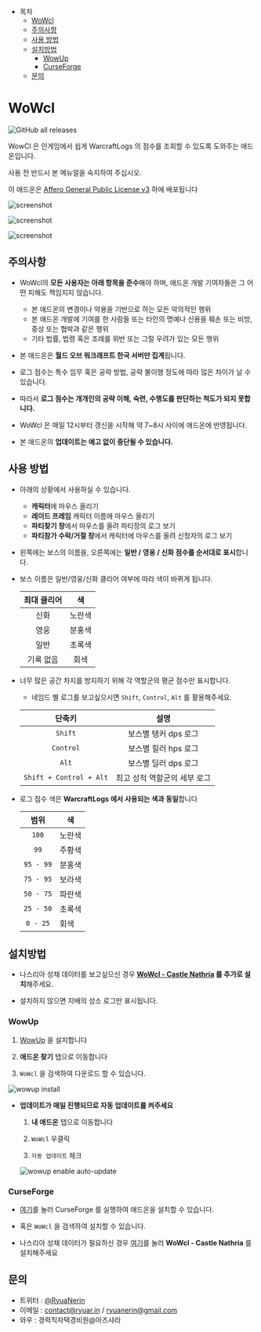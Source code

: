 - 목차
	- [WoWcl](WoWcl)
	- [주의사항](#주의사항)
	- [사용 방법](#사용-방법)
	- [설치방법](#설치방법)
		- [WowUp](#WowUp)
		- [CurseForge](#CurseForge)
	- [문의](#문의)

# WoWcl

![GitHub all releases](https://img.shields.io/github/downloads/RyuaNerin/WoWcl/total?style=for-the-badge)

WowCl 은 인게임에서 쉽게 WarcraftLogs 의 점수를 조회할 수 있도록 도와주는 애드온입니다.

사용 전 반드시 본 메뉴얼을 숙지하여 주십시오.

이 애드온은 [Affero General Public License v3](LICENSE) 하에 배포됩니다

![screenshot](README/ss_me_min.png)

![screenshot](README/ss_me_detail.png)

![screenshot](README/ss_gf_list.png)

## 주의사항

- WoWcl의 **모든 사용자는 아래 항목을 준수**해야 하며, 애드온 개발 기여자들은 그 어떤 피해도 책임지지 않습니다.

	- 본 애드온의 변경이나 악용을 기반으로 하는 모든 악의적인 행위
	- 본 애드온 개발에 기여를 한 사람들 또는 타인의 명예나 신용을 훼손 또는 비방, 중상 또는 협박과 같은 행위
	- 기타 법률, 법령 혹은 조례를 위반 또는 그럴 우려가 있는 모든 행위

- 본 애드온은 **월드 오브 워크래프트 한국 서버만 집계**됩니다.
- 로그 점수는 특수 임무 혹은 공략 방법, 공략 불이행 정도에 따라 많은 차이가 날 수 있습니다.
- 따라서 **로그 점수는 개개인의 공략 이해, 숙련, 수행도를 판단하는 척도가 되지 못합니다.**
- WoWcl 은 매일 12시부터 갱신을 시작해 약 7~8시 사이에 애드온에 반영됩니다.
- 본 애드온의 **업데이트는 예고 없이 중단될 수 있습니다.**

## 사용 방법

- 아래의 상황에서 사용하실 수 있습니다.
	- **캐릭터**에 마우스 올리기
	- **레이드 프레임** 캐릭터 이름에 마우스 올리기
	- **파티찾기 창**에서 마우스를 올려 파티장의 로그 보기
	- **파티참가 수락/거절 창**에서 캐릭터에 마우스를 올려 신청자의 로그 보기
	
- 왼쪽에는 보스의 이름을, 오른쪽에는 **일반 / 영웅 / 신화 점수를 순서대로 표시**합니다.

- 보스 이름은 일반/영웅/신화 클리어 여부에 따라 색이 바뀌게 됩니다.

    |최대 클리어|색|
    |:-:|:-:|
    |신화|노란색|
    |영웅|분홍색|
    |일반|초록색|
    |기록 없음|회색|
	
- 너무 많은 공간 차지를 방지하기 위해 각 역할군의 평균 점수만 표시합니다.

	- 네임드 별 로그를 보고싶으시면 `Shift`, `Control`, `Alt` 를 활용해주세요.

    |단축키|설명|
    |:-:|:-:|
    |`Shift`|보스별 탱커 dps 로그|
    |`Control`|보스별 힐러 hps 로그|
    |`Alt`|보스별 딜러 dps 로그|
    |`Shift + Control + Alt`|최고 성적 역할군의 세부 로그|

- 로그 점수 색은 **WarcraftLogs 에서 사용되는 색과 동일**합니다

    |범위|색|
    |:-:|-|
    |`100`|노란색|
    |`99`|주황색|
    |`95 - 99`|분홍색|
    |`75 - 95`|보라색|
    |`50 - 75`|파란색|
    |`25 - 50`|초록색|
    |`0 - 25`|회색|

## 설치방법

- 나스리아 성채 데이터를 보고싶으신 경우 **[WoWcl - Castle Nathria](https://www.curseforge.com/wow/addons/wowcl-castle-nathria) 를 추가로 설치**해주세요.

- 설치하지 않으면 지배의 성소 로그만 표시됩니다.

### WowUp

1. [WowUp](//wowup.io) 을 설치합니다

1. **애드온 찾기** 탭으로 이동합니다

1. `WoWcl` 을 검색하여 다운로드 할 수 있습니다.

![wowup install](README/wowup_install.png)

- **업데이트가 매일 진행되므로 자동 업데이트를 켜주세요**

	1. **내 애드온** 탭으로 이동합니다

	1. `WoWcl` 우클릭

	1. `자동 업데이트` 체크

	![wowup enable auto-update](README/wowup_auto_update.jpg)

### CurseForge

- [여기](https://curseforge.overwolf.com/?addonId=461531)를 눌러 CurseForge 를 실행하여 애드온을 설치할 수 있습니다.

- 혹은 `WoWcl` 을 검색하여 설치할 수 있습니다.

- 나스리아 성채 데이터가 필요하신 경우 [여기](https://curseforge.overwolf.com/?addonId=508680)를 눌러 **WoWcl - Castle Nathria** 를 설치해주세요

## 문의

- 트위터 : [@RyuaNerin](https://twitter.com/RyuaNerin)
- 이메일 : [contact@ryuar.in](mailto:admin@ryuar.in) / [ryuanerin@gmail.com](mailto:ryuanerin@gmail.com)
- 와우 : 경력직자택경비원@아즈샤라
